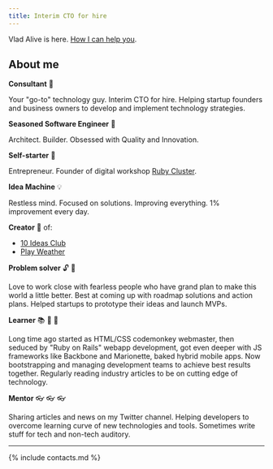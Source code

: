 ```yaml
---
title: Interim CTO for hire
---
```


Vlad Alive is here. [How I can help you](/services).

## About me

**Consultant** :briefcase:

Your "go-to" technology guy. Interim CTO for hire. Helping startup founders and business owners to develop and implement technology strategies.

**Seasoned Software Engineer** :construction_worker:

Architect. Builder. Obsessed with Quality and Innovation.

**Self-starter** :rocket:

Entrepreneur. Founder of digital workshop [Ruby Cluster](https://rubycluster.com).

**Idea Machine** :bulb:

Restless mind. Focused on solutions. Improving everything. 1% improvement every day.

**Creator** :baby_bottle: of:

* [10 Ideas Club](https://10ideas.club)
* [Play Weather](http://playweather.info)

**Problem solver** :unlock: :key:

Love to work close with fearless people who have grand plan to make this world a little better. Best at coming up with roadmap solutions and action plans. Helped startups to prototype their ideas and launch MVPs.

**Learner** :books: :newspaper: :microscope:

Long time ago started as HTML/CSS codemonkey webmaster, then seduced by "Ruby on Rails" webapp development, got even deeper with JS frameworks like Backbone and Marionette, baked hybrid mobile apps. Now bootstrapping and managing development teams to achieve best results together. Regularly reading industry articles to be on cutting edge of technology.

**Mentor** :eyeglasses: :eyeglasses: :eyeglasses:

Sharing articles and news on my Twitter channel. Helping developers to overcome learning curve of new technologies and tools. Sometimes write stuff for tech and non-tech auditory.

---

{% include contacts.md %}
